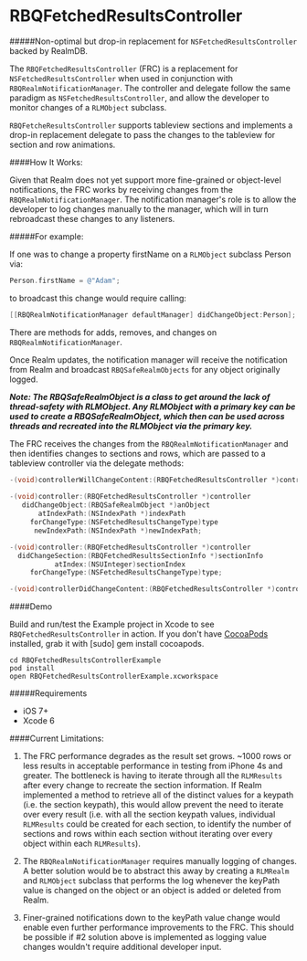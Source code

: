 RBQFetchedResultsController
===========================

#####Non-optimal but drop-in replacement for `NSFetchedResultsController` backed by RealmDB.

The `RBQFetchedResultsController` (FRC) is a replacement for `NSFetchedResultsController` when used in conjunction with `RBQRealmNotificationManager`. The controller and delegate follow the same paradigm as `NSFetchedResultsController`, and allow the developer to monitor changes of a `RLMObject` subclass.

`RBQFetcheResultsController` supports tableview sections and implements a drop-in replacement delegate to pass the changes to the tableview for section and row animations.

####How It Works:

Given that Realm does not yet support more fine-grained or object-level notifications, the FRC works by receiving changes from the `RBQRealmNotificationManager`. The notification manager's role is to allow the developer to log changes manually to the manager, which will in turn rebroadcast these changes to any listeners. 

#####For example:

If one was to change a property firstName on a `RLMObject` subclass Person via:

```Objective-C
Person.firstName = @"Adam"; 
```

to broadcast this change would require calling: 

```Objective-C
[[RBQRealmNotificationManager defaultManager] didChangeObject:Person];
```
There are methods for adds, removes, and changes on `RBQRealmNotificationManager`.

Once Realm updates, the notification manager will receive the notification from Realm and broadcast `RBQSafeRealmObjects` for any object originally logged.

**_Note: The RBQSafeRealmObject is a class to get around the lack of thread-safety with RLMObject. Any RLMObject with a primary key can be used to create a RBQSafeRealmObject, which then can be used across threads and recreated into the RLMObject via the primary key._**

The FRC receives the changes from the `RBQRealmNotificationManager` and then identifies changes to sections and rows, which are passed to a tableview controller via the delegate methods:

```Objective-C
-(void)controllerWillChangeContent:(RBQFetchedResultsController *)controller;
 
-(void)controller:(RBQFetchedResultsController *)controller
   didChangeObject:(RBQSafeRealmObject *)anObject
       atIndexPath:(NSIndexPath *)indexPath
     forChangeType:(NSFetchedResultsChangeType)type
      newIndexPath:(NSIndexPath *)newIndexPath;

-(void)controller:(RBQFetchedResultsController *)controller
  didChangeSection:(RBQFetchedResultsSectionInfo *)sectionInfo
           atIndex:(NSUInteger)sectionIndex
     forChangeType:(NSFetchedResultsChangeType)type;

-(void)controllerDidChangeContent:(RBQFetchedResultsController *)controller;
```

####Demo

Build and run/test the Example project in Xcode to see `RBQFetchedResultsController` in action. If you don't have [CocoaPods](http://cocoapods.org/) installed, grab it with [sudo] gem install cocoapods.

```
cd RBQFetchedResultsControllerExample
pod install
open RBQFetchedResultsControllerExample.xcworkspace
```

#####Requirements

* iOS 7+
* Xcode 6

####Current Limitations:

1. The FRC performance degrades as the result set grows. ~1000 rows or less results in acceptable performance in testing from iPhone 4s and greater. The bottleneck is having to iterate through all the `RLMResults` after every change to recreate the section information. If Realm implemented a method to retrieve all of the distinct values for a keypath (i.e. the section keypath), this would allow prevent the need to iterate over every result (i.e. with all the section keypath values, individual `RLMResults` could be created for each section, to identify the number of sections and rows within each section without iterating over every object within each `RLMResults`).

2. The `RBQRealmNotificationManager` requires manually logging of changes. A better solution would be to abstract this away by creating a `RLMRealm` and `RLMObject` subclass that performs the log whenever the keyPath value is changed on the object or an object is added or deleted from Realm.

3. Finer-grained notifications down to the keyPath value change would enable even further performance improvements to the FRC. This should be possible if #2 solution above is implemented as logging value changes wouldn't require additional developer input.
 

